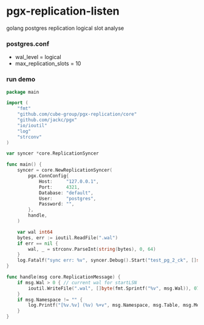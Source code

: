 # pgx-replication-listen
golang postgres replication logical slot analyse

### postgres.conf
* wal_level = logical
* max_replication_slots = 10

### run demo
```go
package main

import (
	"fmt"
	"github.com/cube-group/pgx-replication/core"
	"github.com/jackc/pgx"
	"io/ioutil"
	"log"
	"strconv"
)

var syncer *core.ReplicationSyncer

func main() {
	syncer = core.NewReplicationSyncer(
		pgx.ConnConfig{
			Host:     "127.0.0.1",
			Port:     4321,
			Database: "default",
			User:     "postgres",
			Password: "",
		},
		handle,
	)

	var wal int64
	bytes, err := ioutil.ReadFile(".wal")
	if err == nil {
		wal, _ = strconv.ParseInt(string(bytes), 0, 64)
	}
	log.Fatalf("sync err: %v", syncer.Debug().Start("test_pg_2_ck", []string{"test"}, uint64(wal)))
}

func handle(msg core.ReplicationMessage) {
	if msg.Wal > 0 { // current wal for startLSN
		ioutil.WriteFile(".wal", []byte(fmt.Sprintf("%v", msg.Wal)), 0777)
	}
	if msg.Namespace != "" {
		log.Printf("[%v.%v] (%v) %+v", msg.Namespace, msg.Table, msg.MessageType, msg.Body)
	}
}

```